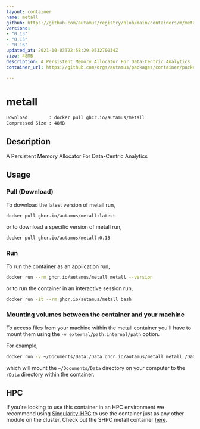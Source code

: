 ```yaml
---
layout: container
name: metall
github: https://github.com/autamus/registry/blob/main/containers/m/metall/spack.yaml
versions:
- "0.13"
- "0.15"
- "0.16"
updated_at: 2021-10-03T22:58:29.053270034Z
size: 48MB
description: A Persistent Memory Allocator For Data-Centric Analytics
container_url: https://github.com/orgs/autamus/packages/container/package/metall

---
```

# metall
```bash 
Download        : docker pull ghcr.io/autamus/metall
Compressed Size : 48MB
```

## Description
A Persistent Memory Allocator For Data-Centric Analytics

## Usage
### Pull (Download)
To download the latest version of metall run,

```bash
docker pull ghcr.io/autamus/metall:latest
```

or to download a specific version of metall run,

```bash
docker pull ghcr.io/autamus/metall:0.13
```
### Run
To run the container as an application run,
```bash
docker run --rm ghcr.io/autamus/metall metall --version
```

or to run the container in an interactive session run,
```bash
docker run -it --rm ghcr.io/autamus/metall bash
```

### Mounting volumes between the container and your machine
To access files from your machine within the metall container you'll have to mount them using the `-v external/path:internal/path` option.

For example,
```bash
docker run -v ~/Documents/Data:/Data ghcr.io/autamus/metall metall /Data/myData.csv
```
which will mount the `~/Documents/Data` directory on your computer to the `/Data` directory within the container.

## HPC
If you're looking to use this container in an HPC environment we recommend using [Singularity-HPC](https://singularity-hpc.readthedocs.io) to use the container just as any other module on the cluster. Check out the SHPC metall container [here](https://singularityhub.github.io/singularity-hpc/r/ghcr.io-autamus-metall/).